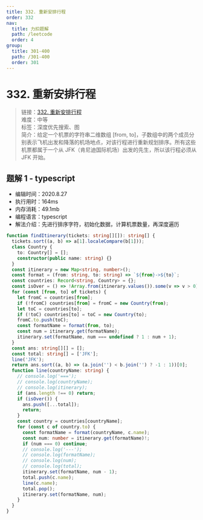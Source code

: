 ```yaml
---
title: 332. 重新安排行程
order: 332
nav:
  title: 力扣题解
  path: /leetcode
  order: 4
group:
  title: 301-400
  path: /301-400
  order: 301
---
```


# 332. 重新安排行程

> 链接：[332. 重新安排行程](https://leetcode-cn.com/problems/reconstruct-itinerary/)  
> 难度：中等  
> 标签：深度优先搜索、图  
> 简介：给定一个机票的字符串二维数组 [from, to]，子数组中的两个成员分别表示飞机出发和降落的机场地点，对该行程进行重新规划排序。所有这些机票都属于一个从 JFK（肯尼迪国际机场）出发的先生，所以该行程必须从 JFK 开始。

## 题解 1 - typescript

- 编辑时间：2020.8.27
- 执行用时：164ms
- 内存消耗：49.1mb
- 编程语言：typescript
- 解法介绍：先进行排序字符，初始化数据，计算机票数量，再深度遍历

```typescript
function findItinerary(tickets: string[][]): string[] {
  tickets.sort((a, b) => a[1].localeCompare(b[1]));
  class Country {
    to: Country[] = [];
    constructor(public name: string) {}
  }
  const itinerary = new Map<string, number>();
  const format = (from: string, to: string) => `${from}->${to}`;
  const countries: Record<string, Country> = {};
  const isOver = () => !Array.from(itinerary.values()).some(v => v > 0);
  for (const [from, to] of tickets) {
    let fromC = countries[from];
    if (!fromC) countries[from] = fromC = new Country(from);
    let toC = countries[to];
    if (!toC) countries[to] = toC = new Country(to);
    fromC.to.push(toC);
    const formatName = format(from, to);
    const num = itinerary.get(formatName);
    itinerary.set(formatName, num === undefined ? 1 : num + 1);
  }
  const ans: string[][] = [];
  const total: string[] = ['JFK'];
  line('JFK');
  return ans.sort((a, b) => (a.join('') < b.join('') ? -1 : 1))[0];
  function line(countryName: string) {
    // console.log('===');
    // console.log(countryName);
    // console.log(itinerary);
    if (ans.length !== 0) return;
    if (isOver()) {
      ans.push([...total]);
      return;
    }
    const country = countries[countryName];
    for (const c of country.to) {
      const formatName = format(countryName, c.name);
      const num: number = itinerary.get(formatName)!;
      if (num === 0) continue;
      // console.log('---');
      // console.log(formatName);
      // console.log(num);
      // console.log(total);
      itinerary.set(formatName, num - 1);
      total.push(c.name);
      line(c.name);
      total.pop();
      itinerary.set(formatName, num);
    }
  }
}
```
